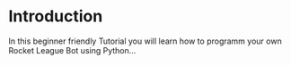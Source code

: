 # Introduction

 In this beginner friendly Tutorial you will learn how to programm your own Rocket League Bot using Python...

